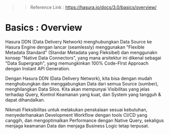>> Reference Link : 
>> https://hasura.io/docs/3.0/basics/overview/

# Basics : Overview

Hasura DDN (Data Delivery Network) menghubungkan Data Source ke Hasura Engine dengan lancar (seamlessly) menggunakan "Flexible Metadata Standard" (Standar Metadata yang Fleksibel)
dan menggunakn konsep "Native Data Connectors",
yang mana arsitektur ini dikenal sebagai "Data Supergraph", yang memungkinkan 100% Code-FIrst Approach dengan Instant API Generation.


Dengan Hasura DDN (Data Delivery Network), kita bisa dengan mudah menghubungkan dan menggabungkan Data dari semua Source (sumber), menghilangkan Data Silos.
Kita akan mempunyai Visibilitas yang jelas terhadap Query, Kontrol Keamanan yang kuat, dan System yang tangguh & dapat dihandalkan.

Nikmati Fleksibilitas untuk melakukan penskalaan sesuai kebutuhan, menyederhanakan Development Workflow dengan tools CI/CD yang canggih, dan mengoptimalkan Performance dengan Native Query, sekaligus menjaga keamanan Data dan menjaga Business Logic tetap terpusat.




